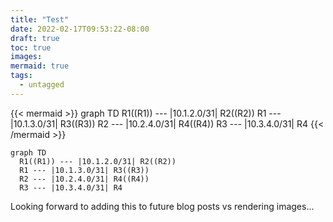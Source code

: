 ```yaml
---
title: "Test"
date: 2022-02-17T09:53:22-08:00
draft: true
toc: true
images:
mermaid: true
tags:
  - untagged
---
```


{{< mermaid >}}
graph TD
  R1((R1)) --- |10.1.2.0/31| R2((R2))
  R1 --- |10.1.3.0/31| R3((R3))
  R2 --- |10.2.4.0/31| R4((R4))
  R3 --- |10.3.4.0/31| R4
{{< /mermaid >}}

```mermaid
graph TD
  R1((R1)) --- |10.1.2.0/31| R2((R2))
  R1 --- |10.1.3.0/31| R3((R3))
  R2 --- |10.2.4.0/31| R4((R4))
  R3 --- |10.3.4.0/31| R4
```

Looking forward to adding this to future blog posts vs rendering images...
